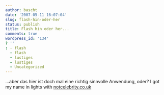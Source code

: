 ```yaml
---
author: bascht
date: '2007-05-11 16:07:04'
slug: flash-hin-oder-her
status: publish
title: Flash hin oder her...
comments: true
wordpress_id: '134'
? ''
: - flash
  - flash
  - lustiges
  - lustiges
  - Uncategorized
---
```


...aber das hier ist doch mal eine richtig sinnvolle Anwendung,
oder? I got my name in lights with
[notcelebrity.co.uk](http://www.notcelebrity.co.uk)


